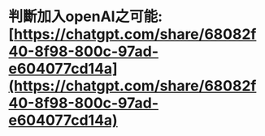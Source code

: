 # 判斷加入openAI之可能: [https://chatgpt.com/share/68082f40-8f98-800c-97ad-e604077cd14a](https://chatgpt.com/share/68082f40-8f98-800c-97ad-e604077cd14a)
